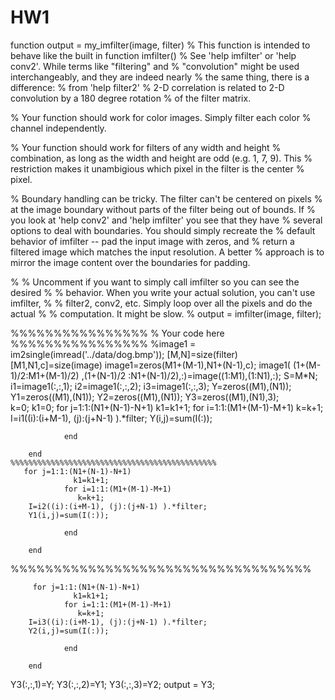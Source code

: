 # HW1
function output = my_imfilter(image, filter)
% This function is intended to behave like the built in function imfilter()
% See 'help imfilter' or 'help conv2'. While terms like "filtering" and
% "convolution" might be used interchangeably, and they are indeed nearly
% the same thing, there is a difference:
% from 'help filter2'
%    2-D correlation is related to 2-D convolution by a 180 degree rotation
%    of the filter matrix.

% Your function should work for color images. Simply filter each color
% channel independently.

% Your function should work for filters of any width and height
% combination, as long as the width and height are odd (e.g. 1, 7, 9). This
% restriction makes it unambigious which pixel in the filter is the center
% pixel.

% Boundary handling can be tricky. The filter can't be centered on pixels
% at the image boundary without parts of the filter being out of bounds. If
% you look at 'help conv2' and 'help imfilter' you see that they have
% several options to deal with boundaries. You should simply recreate the
% default behavior of imfilter -- pad the input image with zeros, and
% return a filtered image which matches the input resolution. A better
% approach is to mirror the image content over the boundaries for padding.

% % Uncomment if you want to simply call imfilter so you can see the desired
% % behavior. When you write your actual solution, you can't use imfilter,
% % filter2, conv2, etc. Simply loop over all the pixels and do the actual
% % computation. It might be slow.
% output = imfilter(image, filter);




%%%%%%%%%%%%%%%%
% Your code here
%%%%%%%%%%%%%%%%
%image1 = im2single(imread('../data/dog.bmp'));
[M,N]=size(filter)
[M1,N1,c]=size(image)
image1=zeros(M1+(M-1),N1+(N-1),c);
image1( (1+(M-1)/2:M1+(M-1)/2) ,(1+(N-1)/2  :N1+(N-1)/2),:)=image((1:M1),(1:N1),:);
S=M*N;
i1=image1(:,:,1);
i2=image1(:,:,2);
i3=image1(:,:,3);
Y=zeros((M1),(N1));
Y1=zeros((M1),(N1));
Y2=zeros((M1),(N1));
Y3=zeros((M1),(N1),3);    
k=0;
k1=0;
        for j=1:1:(N1+(N-1)-N+1)
                  k1=k1+1;
                for i=1:1:(M1+(M-1)-M+1)
                   k=k+1;
        I=i1((i):(i+M-1), (j):(j+N-1) ).*filter;
        Y(i,j)=sum(I(:));
                   
                end
          
        end
    %%%%%%%%%%%%%%%%%%%%%%%%%%%%%%%%%%%%%%%%%%%%%%
       for j=1:1:(N1+(N-1)-N+1)
                  k1=k1+1;
                for i=1:1:(M1+(M-1)-M+1)
                   k=k+1;
        I=i2((i):(i+M-1), (j):(j+N-1) ).*filter;
        Y1(i,j)=sum(I(:));
                   
                end
          
        end
%%%%%%%%%%%%%%%%%%%%%%%%%%%%%%%%%%%

         for j=1:1:(N1+(N-1)-N+1)
                  k1=k1+1;
                for i=1:1:(M1+(M-1)-M+1)
                   k=k+1;
        I=i3((i):(i+M-1), (j):(j+N-1) ).*filter;
        Y2(i,j)=sum(I(:));
                   
                end
          
        end

Y3(:,:,1)=Y;
Y3(:,:,2)=Y1;
Y3(:,:,3)=Y2;
     output = Y3;
    

    
    
    





































